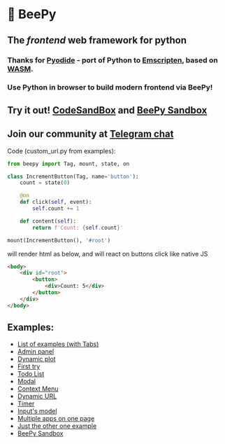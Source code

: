 # 🐝 BeePy

## The _frontend_ web framework for python 
### Thanks for [Pyodide](https://pyodide.org/) - port of Python to [Emscripten](https://emscripten.org/), based on [WASM](https://webassembly.org/).
### Use Python in browser to build modern frontend via BeePy!

## Try it out! [CodeSandBox](https://codesandbox.io/s/beepy-two-synced-counters-k5sm9j) and [BeePy Sandbox](https://kor0p.github.io/BeePy/examples/sandbox/)

## Join our community at [Telegram chat](https://t.me/bee_py/)

Code (custom_url.py from examples):
```python
from beepy import Tag, mount, state, on

class IncrementButton(Tag, name='button'):
    count = state(0)

    @on
    def click(self, event):
        self.count += 1

    def content(self):
        return f'Count: {self.count}'

mount(IncrementButton(), '#root')
```
will render html as below, and will react on buttons click like native JS
```html
<body>
    <div id="root">
        <button>
            <div>Count: 5</div>
        </button>
    </div>
</body>
```

## Examples:
- [List of examples (with Tabs)](https://beepy.herokuapp.com/e/)
- [Admin panel](https://beepy.herokuapp.com/e/admin)
- [Dynamic plot](https://beepy.herokuapp.com/e/plot)
- [First try](https://beepy.herokuapp.com/e/buttons)
- [Todo List](https://beepy.herokuapp.com/e/todos)
- [Modal](https://beepy.herokuapp.com/e/modal)
- [Context Menu](https://beepy.herokuapp.com/e/context-menu)
- [Dynamic URL](https://beepy.herokuapp.com/e/dynamic-url)
- [Timer](https://beepy.herokuapp.com/e/timer)
- [Input's model](https://beepy.herokuapp.com/e/text-sync)
- [Multiple apps on one page](https://beepy.herokuapp.com/multiple-apps)
- [Just the other one example](https://beepy.herokuapp.com/e/custom_url)
- [BeePy Sandbox](https://kor0p.github.io/BeePy/examples/sandbox/)
